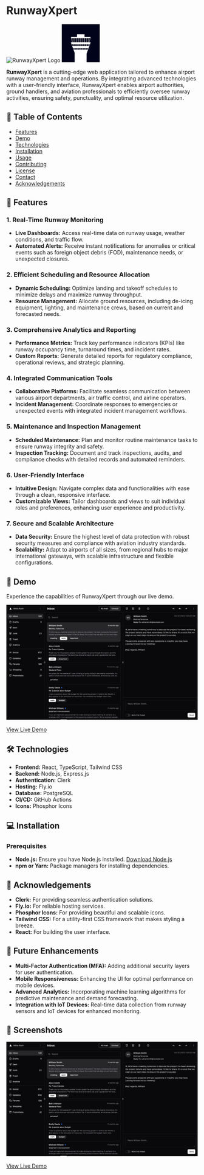 
# RunwayXpert

<img src="https://www.runwayxpert.com/icon.png" alt="RunwayXpert Logo" width="100" height="100">

<img src="https://github.com/RunwayXpert/.github/blob/main/images/icon.png" alt="RunwayXpert Logo" width="100" height="100"> 

**RunwayXpert** is a cutting-edge web application tailored to enhance airport runway management and operations. By integrating advanced technologies with a user-friendly interface, RunwayXpert enables airport authorities, ground handlers, and aviation professionals to efficiently oversee runway activities, ensuring safety, punctuality, and optimal resource utilization.

## 🚀 Table of Contents

- [Features](#features)
- [Demo](#demo)
- [Technologies](#technologies)
- [Installation](#installation)
- [Usage](#usage)
- [Contributing](#contributing)
- [License](#license)
- [Contact](#contact)
- [Acknowledgements](#acknowledgements)

## 🌟 Features

### **1. Real-Time Runway Monitoring**
- **Live Dashboards:** Access real-time data on runway usage, weather conditions, and traffic flow.
- **Automated Alerts:** Receive instant notifications for anomalies or critical events such as foreign object debris (FOD), maintenance needs, or unexpected closures.

### **2. Efficient Scheduling and Resource Allocation**
- **Dynamic Scheduling:** Optimize landing and takeoff schedules to minimize delays and maximize runway throughput.
- **Resource Management:** Allocate ground resources, including de-icing equipment, lighting, and maintenance crews, based on current and forecasted needs.

### **3. Comprehensive Analytics and Reporting**
- **Performance Metrics:** Track key performance indicators (KPIs) like runway occupancy time, turnaround times, and incident rates.
- **Custom Reports:** Generate detailed reports for regulatory compliance, operational reviews, and strategic planning.

### **4. Integrated Communication Tools**
- **Collaborative Platforms:** Facilitate seamless communication between various airport departments, air traffic control, and airline operators.
- **Incident Management:** Coordinate responses to emergencies or unexpected events with integrated incident management workflows.

### **5. Maintenance and Inspection Management**
- **Scheduled Maintenance:** Plan and monitor routine maintenance tasks to ensure runway integrity and safety.
- **Inspection Tracking:** Document and track inspections, audits, and compliance checks with detailed records and automated reminders.

### **6. User-Friendly Interface**
- **Intuitive Design:** Navigate complex data and functionalities with ease through a clean, responsive interface.
- **Customizable Views:** Tailor dashboards and views to suit individual roles and preferences, enhancing user experience and productivity.

### **7. Secure and Scalable Architecture**
- **Data Security:** Ensure the highest level of data protection with robust security measures and compliance with aviation industry standards.
- **Scalability:** Adapt to airports of all sizes, from regional hubs to major international gateways, with scalable infrastructure and flexible configurations.

## 🎥 Demo

Experience the capabilities of RunwayXpert through our live demo.

[![RunwayXpert Demo](https://github.com/RunwayXpert/.github/blob/main/images/dashboard-dark.png)](https://testapp.runwayxpert.com)

[View Live Demo](https://testapp.runwayxpert.com)

## 🛠 Technologies

- **Frontend:** React, TypeScript, Tailwind CSS
- **Backend:** Node.js, Express.js
- **Authentication:** Clerk
- **Hosting:** Fly.io
- **Database:** PostgreSQL
- **CI/CD:** GitHub Actions
- **Icons:** Phosphor Icons

## 💻 Installation

### **Prerequisites**

- **Node.js:** Ensure you have Node.js installed. [Download Node.js](https://nodejs.org/)
- **npm or Yarn:** Package managers for installing dependencies.


## 🙌 Acknowledgements

- **Clerk:** For providing seamless authentication solutions.
- **Fly.io:** For reliable hosting services.
- **Phosphor Icons:** For providing beautiful and scalable icons.
- **Tailwind CSS:** For a utility-first CSS framework that makes styling a breeze.
- **React:** For building the user interface.


## 🔮 Future Enhancements

- **Multi-Factor Authentication (MFA):** Adding additional security layers for user authentication.
- **Mobile Responsiveness:** Enhancing the UI for optimal performance on mobile devices.
- **Advanced Analytics:** Incorporating machine learning algorithms for predictive maintenance and demand forecasting.
- **Integration with IoT Devices:** Real-time data collection from runway sensors and IoT devices for enhanced monitoring.

## 📸 Screenshots

[![Dashboard](https://github.com/RunwayXpert/.github/blob/main/images/dashboard-dark.png)](https://testapp.runwayxpert.com)

[View Live Demo](https://testapp.runwayxpert.com)
